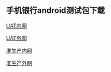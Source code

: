 ## 手机银行android测试包下载

[UAT内网](https://www.pgyer.com/pmobile_uat_n)

[UAT外网](https://www.pgyer.com/pmobile_uat_w)

[准生产内网](https://www.pgyer.com/pmobile_zsc_n)

[准生产外网](https://www.pgyer.com/pmobile_zsc_w)

